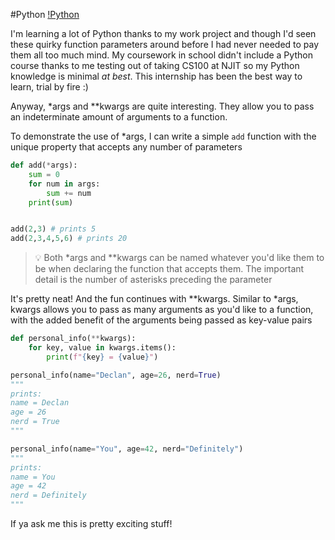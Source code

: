 #Python
[!Python](!Python.md)

I'm learning a lot of Python thanks to my work project and though I'd seen these quirky function parameters around before I had never needed to pay them all too much mind. My coursework in school didn't include a Python course thanks to me testing out of taking CS100 at NJIT so my Python knowledge is minimal *at best*. This internship has been the best way to learn, trial by fire :)

Anyway, \*args and \*\*kwargs are quite interesting. They allow you to pass an indeterminate amount of arguments to a function. 

To demonstrate the use of \*args, I can write a simple `add` function with the unique property that accepts any number of parameters

```python title:add(*args)
def add(*args):
	sum = 0
	for num in args:
		sum += num
	print(sum)


add(2,3) # prints 5
add(2,3,4,5,6) # prints 20
```

> 💡
> Both \*args and \*\*kwargs can be named whatever you'd like them to be when declaring the function that accepts them. The important detail is the number of asterisks preceding the parameter

It's pretty neat! And the fun continues with \*\*kwargs. Similar to \*args, kwargs allows you to pass as many arguments as you'd like to a function, with the added benefit of the arguments being passed as key-value pairs

```python title:personal_info(**kwargs)
def personal_info(**kwargs):
	for key, value in kwargs.items():
		print(f"{key} = {value}")

personal_info(name="Declan", age=26, nerd=True)
"""
prints:
name = Declan
age = 26
nerd = True
"""

personal_info(name="You", age=42, nerd="Definitely")
"""
prints:
name = You
age = 42
nerd = Definitely
"""
```

If ya ask me this is pretty exciting stuff!